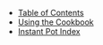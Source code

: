 * [Table of Contents](/recipes/)
* [Using the Cookbook](/recipes/preface/cookbook/)
* [Instant Pot Index](/recipes/ipIndex.html)
